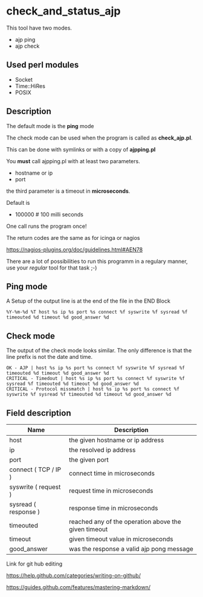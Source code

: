# check_and_status_ajp

This tool have two modes.

* ajp ping
* ajp check

## Used perl modules
* Socket
* Time::HiRes
* POSIX

## Description

The default mode is the **ping** mode

The check mode can be used when the program is called as **check_ajp.pl**.

This can be done with symlinks or with a copy of **ajpping.pl**

You **must** call ajpping.pl with at least two parameters.

* hostname or ip
* port

the third parameter is a timeout in **microseconds**.

Default is

* 100000 # 100 milli seconds

One call runs the program once!

The return codes are the same as for icinga or nagios

https://nagios-plugins.org/doc/guidelines.html#AEN78

There are a lot of possibilities to run this programm in a regulary manner, use your *regular* tool for that task ;-)

## Ping mode

A Setup of the output line is at the end of the file in the END Block

```
%Y-%m-%d %T host %s ip %s port %s connect %f syswrite %f sysread %f timeouted %d timeout %d good_answer %d
```

## Check mode

The output of the check mode looks similar. The only difference is that the line prefix is not the date and time.

```
OK - AJP | host %s ip %s port %s connect %f syswrite %f sysread %f timeouted %d timeout %d good_answer %d
CRITICAL - Timedout | host %s ip %s port %s connect %f syswrite %f sysread %f timeouted %d timeout %d good_answer %d
CRITICAL - Protocol missmatch | host %s ip %s port %s connect %f syswrite %f sysread %f timeouted %d timeout %d good_answer %d
```

## Field description

Name | Description
------------ | -------------
host    | the given hostname or ip address
ip      | the resolved ip address
port    | the given port
connect  ( TCP / IP )| connect time in microseconds
syswrite ( request ) | request time in microseconds
sysread ( response ) | response time in microseconds
timeouted            | reached any of the operation above the given timeout
timeout              | given timeout value in microseconds
good_answer          | was the response a valid ajp pong message


Link for git hub editing

https://help.github.com/categories/writing-on-github/

https://guides.github.com/features/mastering-markdown/
